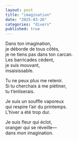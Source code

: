 ```yaml
---
layout: post
title: "imagination"
date: "2025-03-26"
categories: "divers"
published: true
---
```



Dans ton imagination,  
je déborde de tous côtés,  
je ne tiens pas dans ton carcan.  
Les barricades cèdent,  
je suis mouvant,  
insaisissable.  

Tu ne peux plus me retenir.  
Si tu cherchais à me piétiner,  
tu t’enliserais.  

Je suis un souffle vaporeux  
qui respire l’air du printemps.  
L’hiver a été trop dur.  

Je suis fleur qui éclot,  
oranger qui se réveille—  
dans *mon* imagination.  
